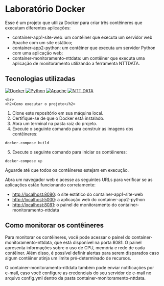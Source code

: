 <!DOCTYPE html>
<html>
<head>
	<meta charset="UTF-8">
</head>
<body>
	<h1>Laboratório Docker</h1>
	<p>Esse é um projeto que utiliza Docker para criar três contêineres que executam diferentes aplicações:</p>
	<ul>
		<li>container-app1-site-web: um contêiner que executa um servidor web Apache com um site estático;</li>
		<li>container-app2-python: um contêiner que executa um servidor Python com uma aplicação web;</li>
		<li>container-monitoramento-nttdata: um contêiner que executa uma aplicação de monitoramento utilizando a ferramenta NTTDATA.</li>
	</ul>
	
<h2>Tecnologias utilizadas</h2>
<div>
  <a href="https://www.docker.com"><img src="https://img.icons8.com/color/48/000000/docker.png" alt="Docker" title="Docker" /></a>
  <a href="https://www.python.org"><img src="https://img.icons8.com/color/48/000000/python.png" alt="Python" title="Python" /></a>
  <a href="https://httpd.apache.org"><img src="https://img.icons8.com/color/48/000000/apache.png" alt="Apache" title="Apache" /></a>
  <a href="https://www.nttdata.com/global/en/"><img src="https://img.icons8.com/color/48/000000/ntt.png" alt="NTT DATA" title="NTT DATA" /></a>
	<br>
</div>

	<br>
	<h2>Como executar o projeto</h2>
<ol>
		<li>Clone este repositório em sua máquina local.</li>
		<li>Certifique-se de que o Docker está instalado.</li>
		<li>Abra um terminal na pasta raiz do projeto.</li>
		<li>Execute o seguinte comando para construir as imagens dos contêineres:</li>
</ol>
	<code>docker-compose build</code>
	<ol start="5">
		<li>Execute o seguinte comando para iniciar os contêineres:</li>
</ol>
	<code>docker-compose up</code>
	<p>Aguarde até que todos os contêineres estejam em execução.</p>
	<p>Abra um navegador web e acesse as seguintes URLs para verificar se as aplicações estão funcionando corretamente:</p>
	<ul>
		<li><a href="http://localhost:8080">http://localhost:8080</a>: o site estático do container-app1-site-web</li>
		<li><a href="http://localhost:5000">http://localhost:5000</a>: a aplicação web do container-app2-python</li>
		<li><a href="http://localhost:8081">http://localhost:8081</a>: o painel de monitoramento do container-monitoramento-nttdata</li>
	</ul>
<h2>Como monitorar os contêineres</h2>

<p>Para monitorar os contêineres, você pode acessar o painel do container-monitoramento-nttdata, que está disponível na porta 8081. O painel apresenta informações sobre o uso de CPU, memória e rede de cada contêiner. Além disso, é possível definir alertas para serem disparados caso algum contêiner atinja um limite pré-determinado de recursos.</p>
	
<p>O container-monitoramento-nttdata também pode enviar notificações por e-mail, caso você configure as credenciais do seu servidor de e-mail no arquivo config.yml dentro da pasta container-monitoramento-nttdata.<p>

</body>
</html>
